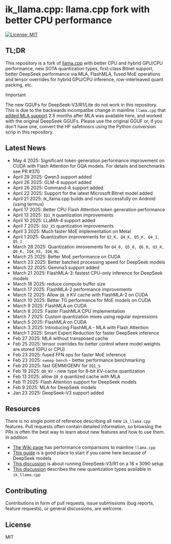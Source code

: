 # ik_llama.cpp: llama.cpp fork with better CPU performance

[![License: MIT](https://img.shields.io/badge/license-MIT-blue.svg)](https://opensource.org/licenses/MIT)

## TL;DR

This repository is a fork of [llama.cpp](https://github.com/ggerganov/llama.cpp) with better CPU and hybrid GPU/CPU performance, new SOTA quantization types, first-class Bitnet support, better DeepSeek performance via MLA, FlashMLA, fused MoE operations and tensor overrides for hybrid GPU/CPU inference, row-interleaved quant packing, etc.

>[!IMPORTANT]
>The new GGUFs for DeepSeek-V3/R1/Lite do not work in this repository. This is due to the backwards incompatibe change in mainline `llama.cpp` that [added MLA support](https://github.com/ggml-org/llama.cpp/pull/12801)
>2.5 months after MLA was available here, and worked with the original DeepSeek GGUFs. Please use the original GGUF or, if you don't have one, convert the HF safetnosrs using the Python conversion scrip in this repository.     

## Latest News

* May 4 2025: Significant token generation performance improvement on CUDA with Flash Attention for GQA models. For details and benchmarks see PR #370 
* April 29 2025: Qwen3 support added
* April 26 2025: GLM-4 support added
* April 26 2025: Command-A support added
* April 22 2025: Support for the latest Microsoft Bitnet model added
* April 21 2025: ik_llama.cpp builds and runs successfully on Android (using termux)
* April 17 2025: Better CPU Flash Attention token generation performance
* April 13 2025: `IQ1_M` quantization improvements
* April 10 2025: LLaMA-4 support added
* April 7 2025: `IQ2_XS` quantization improvements
* April 3 2025: Much faster MoE implementation on Metal
* April 1 2025: Quantization improvements for `Q2_K, Q4_K, Q5_K, Q4_1, Q5_1`
* March 28 2025: Quantization imrovements for `Q4_0, Q5_0, Q6_0, Q3_K, Q6_K, IQ4_XS, IQ4_NL`
* March 25 2025: Better MoE performance on CUDA
* March 23 2025: Better batched processing speed for DeepSeek models
* March 22 2025: Gemma3 support added
* March 21 2025: FlashMLA-3: fastest CPU-only inference for DeepSeek models
* March 18 2025: reduce compute buffer size
* March 17 2025: FlashMLA-2 performance improvements
* March 12 2025: Allow `Q8_0` KV cache with FlashMLA-2 on CUDA
* March 10 2025: Better TG performance for MoE models on CUDA
* March 9 2025: FlashMLA on CUDA
* March 8 2025: Faster FlashMLA CPU implementation
* March 7 2025: Custom quantization mixes using regular expressions
* March 5 2025: FlashMLA on CUDA
* March 3 2025: Introducing FlashMLA - MLA with Flash Attention
* March 1 2025: Smart Expert Reduction for faster DeepSeek inference
* Feb 27 2025: MLA without transposed cache
* Feb 25 2025: tensor overrides for better control where model weights are stored (GPU or CPU)
* Feb 23 2025: fused FFN ops for faster MoE inference
* Feb 23 2025: `sweep-bench` - better performance benchmarking
* Feb 20 2025: fast GEMM/GEMV for `IQ1_S`
* Feb 19 2025: `Q8_KV` - new type for 8-bit KV-cache quantization
* Feb 13 2025: allow `Q8_0` quantized cache with MLA
* Feb 11 2025: Flash Attention support for DeepSeek models
* Feb 9 2025: MLA for DeepSeek models
* Jan 23 2025: DeepSeek-V3 support added

## Resources

There is no single point of reference describing all new `ik_llama.cpp` features. Pull requests often contain detailed information, so browsing the PRs is often the best way to learn about new features and how to use them. In addition
* [The Wiki page](https://github.com/ikawrakow/ik_llama.cpp/wiki) has performance comparisons to mainline `llama.cpp`
* [This guide](https://github.com/ikawrakow/ik_llama.cpp/discussions/258) is a good place to start if you came here because of DeepSeek models
* [This discussion](https://github.com/ikawrakow/ik_llama.cpp/discussions/266) is about running DeepSeek-V3/R1 on a 16 x 3090 setup
* [This discussion](https://github.com/ikawrakow/ik_llama.cpp/discussions/8) describes the new quantization types available in `ik_llama.cpp`

## Contributing

Contributions in form of pull requests, issue submissions (bug reports, feature requests), or general discussions, are welcome.

## License

MIT
